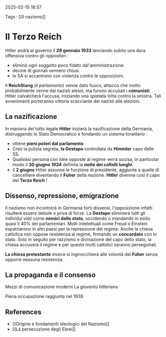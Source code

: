 2025-02-15 18:57

Tags : [[Il nazismo]]

# Il Terzo Reich
Hitler andrà al governo il **28 gennaio 1933** lanciando subito una dura offensiva contro gli oppositori : 
- eliminò ogni soggetto poco fidato dal'amministrazione.
- decine di giornali vennero chiusi.
- le SA si accanirono con violenza contro le opposizioni.

Il **ReichStang** (*il parlamento*) venne dato fuoco, attacco che molto probabilmente venne dai nazisti stessi, ma furono accusati i **comunisti**. Hitler calvalcherà l'accusa,  iniziando una spietata lotta contro la sinistra. Tali avvenimenti porteranno vittoria scacciante dei nazisti alle elezioni.

## La nazificazione
In maniera del tutto legale **Hitler** inizierà la nazificazione della Germania, distruggendo lo Stato Democratico e fondando un sistema toralitario : 
- ottene **pieni poteri dal parlamento**
- Creò la pulizia segreta, **la Gestapo** controllata da **Himmler** capo delle SS.
- Qualsiasi persona con idee opposte al regime verrà uccisa, in particolar modo il **30 giugno 1934** definita la **notte dei coltelli lunghi**.
- Il **2 giugno** Hitler assunse le funzione di presidente, aggiunte a quelle di cancelliere diventando il **Fuher** della nazione.
**Hitler** divenne così il capo del **Terzo Reich** !

## Dissenso, repressione, emigrazione
Il nazismo non incontrerà in Germania forti dissensi, l'opposizione infatti risulterà essere debole e priva di forze. La **Gestapo** eliminerà tutti gli individui visti come **nemici dello stato**, uccidendo o mandando in esilio quasi il 40% dei parlamentari.
Molti intellettuali come Freud o Einstein espatriarono in altri paesi per la repressione del regime.
Anche la chiesa cattolica non oppose resistenza al regime, firmando un **concordato** con lo stato. Solo in seguito per razzismo e divinazione del capo dello stato, la chiesa accuserà il regime e per questo molti cattolici saranno perseguitati.

**La chiesa protestante** invece si inginocchierà alle volontà del **Fuher** senza opporre nessuna resistenza.

## La propaganda e il consenso
Mezzi di comunicazione moderni
La gioventù hitleriana 

Piena occupazione raggiunta nel 1938

## References

- [[Origine e fondamenti ideologici del Nazismo]]
- [[La persecuzione degli Ebrei]]